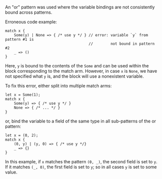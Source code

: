 An "or" pattern was used where the variable bindings are not consistently bound
across patterns.

Erroneous code example:

```compile_fail,E0408
match x {
    Some(y) | None => { /* use y */ } // error: variable `y` from pattern #1 is
                                      //        not bound in pattern #2
    _ => ()
}
```

Here, `y` is bound to the contents of the `Some` and can be used within the
block corresponding to the match arm. However, in case `x` is `None`, we have
not specified what `y` is, and the block will use a nonexistent variable.

To fix this error, either split into multiple match arms:

```
let x = Some(1);
match x {
    Some(y) => { /* use y */ }
    None => { /* ... */ }
}
```

or, bind the variable to a field of the same type in all sub-patterns of the
or pattern:

```
let x = (0, 2);
match x {
    (0, y) | (y, 0) => { /* use y */}
    _ => {}
}
```

In this example, if `x` matches the pattern `(0, _)`, the second field is set
to `y`. If it matches `(_, 0)`, the first field is set to `y`; so in all
cases `y` is set to some value.
